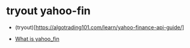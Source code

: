 # tryout yahoo-fin

- (tryout)[https://algotrading101.com/learn/yahoo-finance-api-guide/]

- [What is yahoo_fin](https://theautomatic.net/yahoo_fin-documentation/)